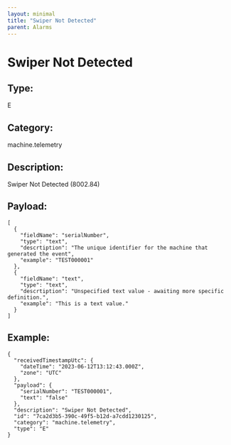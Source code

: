 ```yaml
---
layout: minimal
title: "Swiper Not Detected"
parent: Alarms
---
```


# Swiper Not Detected

## Type:

E

## Category:

machine.telemetry

## Description: 

Swiper Not Detected (8002.84)

## Payload:

```
[
  {
    "fieldName": "serialNumber",
    "type": "text",
    "descrtiption": "The unique identifier for the machine that generated the event",
    "example": "TEST000001"
  },
  {
    "fieldName": "text",
    "type": "text",
    "descrtiption": "Unspecified text value - awaiting more specific definition.",
    "example": "This is a text value."
  }
]
```

## Example:

```
{
  "receivedTimestampUtc": {
    "dateTime": "2023-06-12T13:12:43.000Z",
    "zone": "UTC"
  },
  "payload": {
    "serialNumber": "TEST000001",
    "text": "false"
  },
  "description": "Swiper Not Detected",
  "id": "7ca2d3b5-390c-49f5-b12d-a7cdd1230125",
  "category": "machine.telemetry",
  "type": "E"
}
```
